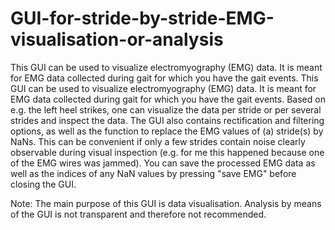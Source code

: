 # GUI-for-stride-by-stride-EMG-visualisation-or-analysis

This GUI can be used to visualize electromyography (EMG) data. It is meant for EMG data collected during gait for which you have the gait events. This GUI can be used to visualize electromyography (EMG) data. It is meant for EMG data collected during gait for which you have the gait events. Based on e.g. the left heel strikes, one can visualize the data per stride or per several strides and inspect the data. The GUI also contains rectification and filtering options, as well as the function to replace the EMG values of (a) stride(s) by NaNs. This can be convenient if only a few strides contain noise clearly observable during visual inspection (e.g. for me this happened because one of the EMG wires was jammed). You can save the processed EMG data as well as the indices of any NaN values by pressing "save EMG" before closing the GUI.

Note:
The main purpose of this GUI is data visualisation. Analysis by means of the GUI is not transparent and therefore not recommended.
